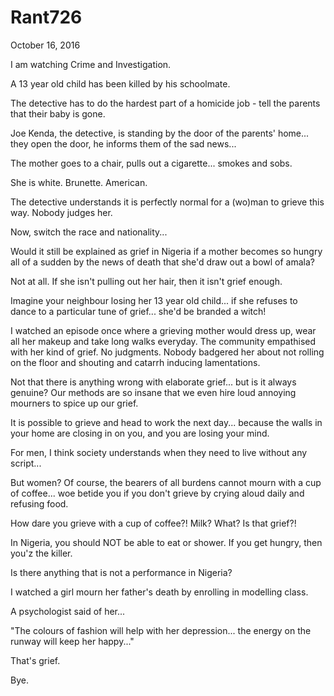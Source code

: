 # Rant726


October 16, 2016

I am watching Crime and Investigation. 

A 13 year old child has been killed by his schoolmate.

The detective has to do the hardest part of a homicide job - tell the parents that their baby is gone.

Joe Kenda, the detective, is standing by the door of the parents' home... they open the door, he informs them of the sad news...

The mother goes to a chair, pulls out a cigarette... smokes and sobs.

She is white. Brunette. American.

The detective understands it is perfectly normal for a (wo)man to grieve this way. Nobody judges her.

Now, switch the race and nationality...

Would it still be explained as grief in Nigeria if a mother becomes so hungry all of a sudden by the news of death that she'd draw out a bowl of amala?

Not at all. If she isn't pulling out her hair, then it isn't grief enough.

Imagine your neighbour losing her 13 year old child... if she refuses to dance to a particular tune of grief... she'd be branded a witch!

I watched an episode once where a grieving mother would dress up, wear all her makeup and take long walks everyday. The community empathised with her kind of grief. No judgments. Nobody badgered her about not rolling on the floor and shouting and catarrh inducing lamentations.

Not that there is anything wrong with elaborate grief... but is it always genuine? Our methods are so insane that we even hire loud annoying mourners to spice up our grief. 

It is possible to grieve and head to work the next day... because the walls in your home are closing in on you, and you are losing your mind.

For men, I think society understands when they need to live without any script...

But women? Of course, the bearers of all burdens cannot mourn with a cup of coffee... woe betide you if you don't grieve by crying aloud daily and refusing food.

How dare you grieve with a cup of coffee?! Milk? What? Is that grief?!

In Nigeria, you should NOT be able to eat or shower. If you get hungry, then you'z the killer.

Is there anything that is not a performance in Nigeria?

I watched a girl mourn her father's death by enrolling in modelling class. 

A psychologist said of her... 

"The colours of fashion will help with her depression... the energy on the runway will keep her happy..."

That's grief.

Bye.
